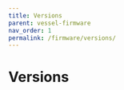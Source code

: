```yaml
---
title: Versions
parent: vessel-firmware
nav_order: 1
permalink: /firmware/versions/
---
```


# Versions
